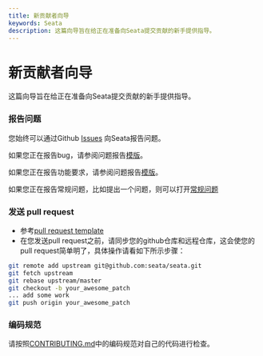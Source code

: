 ```yaml
---
title: 新贡献者向导
keywords: Seata
description: 这篇向导旨在给正在准备向Seata提交贡献的新手提供指导。
---
```


# 新贡献者向导

这篇向导旨在给正在准备向Seata提交贡献的新手提供指导。

### 报告问题

您始终可以通过Github [Issues](https://Github.com/Seata/Seata/Issues) 向Seata报告问题。

如果您正在报告bug，请参阅问题报告[模版](https://github.com/seata/seata/issues/new?template=BUG_REPORT.md)。

如果您正在报告功能要求，请参阅问题报告[模版](https://github.com/seata/seata/issues/new?template=FEATURE_REQUEST.md)。

如果您正在报告常规问题，比如提出一个问题，则可以打开[常规问题](https://github.com/seata/seata/issues/new)

### 发送 pull request

* 参考[pull request template](https://github.com/seata/seata/blob/develop/.github/PULL_REQUEST_TEMPLATE.md)
* 在您发送pull request之前，请同步您的github仓库和远程仓库，这会使您的pull request简单明了，具体操作请看如下所示步骤：

```sh
git remote add upstream git@github.com:seata/seata.git
git fetch upstream
git rebase upstream/master
git checkout -b your_awesome_patch
... add some work
git push origin your_awesome_patch
```

### 编码规范

请按照[CONTRIBUTING.md](https://github.com/seata/seata/blob/develop/CONTRIBUTING.md)中的编码规范对自己的代码进行检查。
